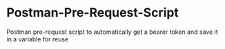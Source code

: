 # Postman-Pre-Request-Script

Postman pre-request script to automatically get a bearer token and save it in a variable for reuse